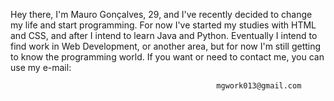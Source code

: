   Hey there, I'm Mauro Gonçalves, 29, and I've recently decided to change my life and start programming. 
  For now I've started my studies with HTML and CSS, and after I intend to learn Java and Python. 
  Eventually I intend to find work in Web Development, or another area, but for now I'm still getting to know the programming world.
  If you want or need to contact me, you can use my e-mail: 

                                                  mgwork013@gmail.com

<!---
MCG-13/MCG-13 is a ✨ special ✨ repository because its `README.md` (this file) appears on your GitHub profile.
You can click the Preview link to take a look at your changes.
--->
